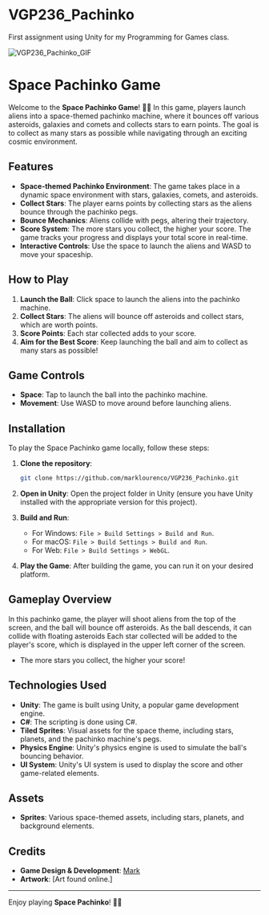 # VGP236_Pachinko
 First assignment using Unity for my Programming for Games class.
 
![VGP236_Pachinko_GIF](https://github.com/user-attachments/assets/ddd82cbd-c7c2-4741-9c2c-2923dcc66d58)

# Space Pachinko Game

Welcome to the **Space Pachinko Game**! 🚀🌌 In this game, players launch aliens into a space-themed pachinko machine, where it bounces off various asteroids, galaxies and comets and collects stars to earn points. The goal is to collect as many stars as possible while navigating through an exciting cosmic environment.

## Features

- **Space-themed Pachinko Environment**: The game takes place in a dynamic space environment with stars, galaxies, comets, and asteroids.
- **Collect Stars**: The player earns points by collecting stars as the aliens bounce through the pachinko pegs.
- **Bounce Mechanics**: Aliens collide with pegs, altering their trajectory.
- **Score System**: The more stars you collect, the higher your score. The game tracks your progress and displays your total score in real-time.
- **Interactive Controls**: Use the space to launch the aliens and WASD to move your spaceship.

## How to Play

1. **Launch the Ball**: Click space to launch the aliens into the pachinko machine.
2. **Collect Stars**: The aliens will bounce off asteroids and collect stars, which are worth points.
3. **Score Points**: Each star collected adds to your score.
4. **Aim for the Best Score**: Keep launching the ball and aim to collect as many stars as possible!

## Game Controls

- **Space**: Tap to launch the ball into the pachinko machine.
- **Movement**: Use WASD to move around before launching aliens.

## Installation

To play the Space Pachinko game locally, follow these steps:

1. **Clone the repository**:

    ```bash
    git clone https://github.com/marklourenco/VGP236_Pachinko.git
    ```

2. **Open in Unity**: Open the project folder in Unity (ensure you have Unity installed with the appropriate version for this project).
3. **Build and Run**:
    - For Windows: `File > Build Settings > Build and Run`.
    - For macOS: `File > Build Settings > Build and Run`.
    - For Web: `File > Build Settings > WebGL`.

4. **Play the Game**: After building the game, you can run it on your desired platform.

## Gameplay Overview

In this pachinko game, the player will shoot aliens from the top of the screen, and the ball will bounce off asteroids. As the ball descends, it can collide with floating asteroids Each star collected will be added to the player's score, which is displayed in the upper left corner of the screen.

- The more stars you collect, the higher your score!

## Technologies Used

- **Unity**: The game is built using Unity, a popular game development engine.
- **C#**: The scripting is done using C#.
- **Tiled Sprites**: Visual assets for the space theme, including stars, planets, and the pachinko machine's pegs.
- **Physics Engine**: Unity's physics engine is used to simulate the ball's bouncing behavior.
- **UI System**: Unity's UI system is used to display the score and other game-related elements.

## Assets

- **Sprites**: Various space-themed assets, including stars, planets, and background elements.

## Credits

- **Game Design & Development**: [Mark](https://github.com/marklourenco)
- **Artwork**: [Art found online.]

---

Enjoy playing **Space Pachinko**! 🚀🌠
